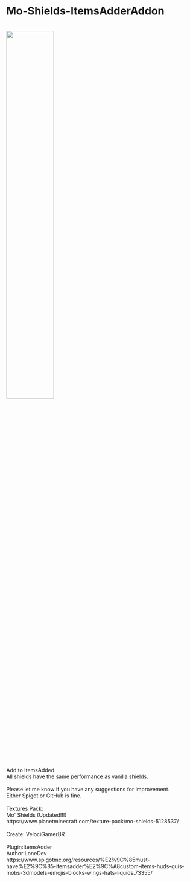 # Mo-Shields-ItemsAdderAddon
<br>
<img src="https://i.gyazo.com/d504004a3fc7b38e2a8b5ad237497c83.png" width="50%" height="50%"> 
<br>
Add to ItemsAdded.<br>
All shields have the same performance as vanilla shields.<br>
<br>
Please let me know if you have any suggestions for improvement.<br>
Either Spigot or GitHub is fine.<br>
<br>
Textures Pack:<br>
Mo' Shields (Updated!!!)<br>
https://www.planetminecraft.com/texture-pack/mo-shields-5128537/<br>
<br>
Create: VelociGamerBR
<br><br>
Plugin:ItemsAdder<br>
Author:LoneDev<br>
https://www.spigotmc.org/resources/%E2%9C%85must-have%E2%9C%85-itemsadder%E2%9C%A8custom-items-huds-guis-mobs-3dmodels-emojis-blocks-wings-hats-liquids.73355/
